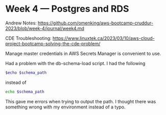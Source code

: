 # Week 4 — Postgres and RDS

Andrew Notes: <https://github.com/omenking/aws-bootcamp-cruddur-2023/blob/week-4/journal/week4.md>

CDE Troubleshooting: <https://www.linuxtek.ca/2023/03/10/aws-cloud-project-bootcamp-solving-the-cde-problem/>

Manage master credentials in AWS Secrets Manager is convenient to use.

Had a problem with the db-schema-load script. I had the following

```sh
$echo $schema_path
```

instead of

```sh
echo $schema_path
```

This gave me errors when trying to output the path. I thought there was something wrong with my environment instead of a typo.
